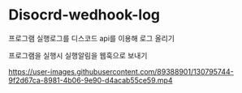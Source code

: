 # Disocrd-wedhook-log
프로그램 실행로그를 디스코드 api를 이용해 로그 올리기

프로그램을 실행시 실행알림을 웹훅으로 보내기


https://user-images.githubusercontent.com/89388901/130795744-9f2d67ca-8981-4b06-9e90-d4acab55ce59.mp4

